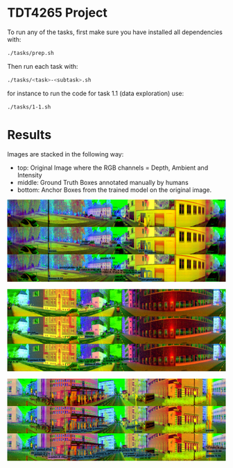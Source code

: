 # TDT4265 Project

To run any of the tasks, first make sure you have installed all dependencies with:
```sh
./tasks/prep.sh
```

Then run each task with:
```sh
./tasks/<task>-<subtask>.sh
```

for instance to run the code for task 1.1 (data exploration) use:
```sh
./tasks/1-1.sh
```



# Results

Images are stacked in the following way:

- top: Original Image where the RGB channels = Depth, Ambient and Intensity
- middle: Ground Truth Boxes annotated manually by humans
- bottom: Anchor Boxes from the trained model on the original image.

![](outputs/images/comparison_images/_updated_dataset/image_2.png)

![](outputs/images/comparison_images/_updated_dataset/image_6.png)

![](outputs/images/comparison_images/_updated_dataset/image_10.png)
